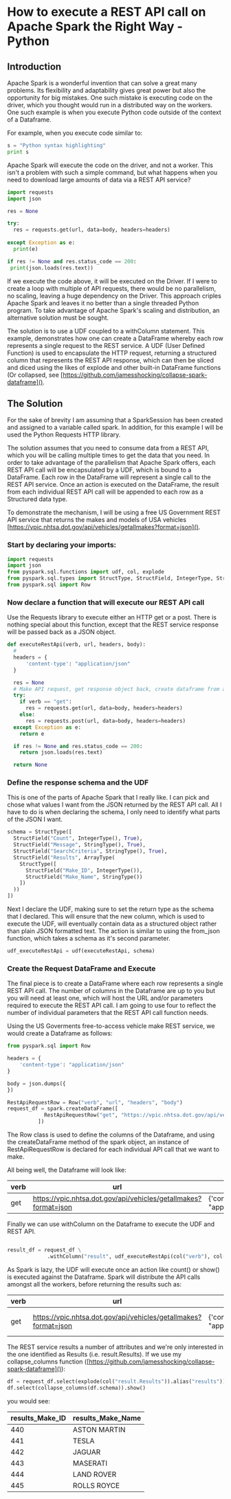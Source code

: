 # How to execute a REST API call on Apache Spark the Right Way - Python

## Introduction

Apache Spark is a wonderful invention that can solve a great many problems.  Its flexibility and adaptability gives great power but also the opportunity for big mistakes.  One such mistake is executing code on the driver, which you thought would run in a distributed way on the workers.  One such example is when you execute Python code outside of the context of a Dataframe.

For example, when you execute code similar to:

```python
s = "Python syntax highlighting"
print s
```

Apache Spark will execute the code on the driver, and not a worker.  This isn't a problem with such a simple command, but what happens when you need to download large amounts of data via a REST API service?

```python
import requests
import json

res = None

try:
  res = requests.get(url, data=body, headers=headers)
    
except Exception as e:
  print(e)

if res != None and res.status_code == 200:
 print(json.loads(res.text))
```

If we execute the code above, it will be executed on the Driver.  If I were to create a loop with multiple of API requests, there would be no parallelism, no scaling, leaving a huge dependency on the Driver.  This approach criples Apache Spark and leaves it no better than a single threaded Python program.  To take advantage of Apache Spark's scaling and distribution, an alternative solution must be sought.

The solution is to use a UDF coupled to a withColumn statement.  This example, demonstrates how one can create a DataFrame whereby each row represents a single request to the REST service.  A UDF (User Defined Function) is used to encapsulate the HTTP request, returning a structured column that represents the REST API response, which can then be sliced and diced using the likes of explode and other built-in DataFrame functions (Or collapsed, see [https://github.com/jamesshocking/collapse-spark-dataframe]().

## The Solution

For the sake of brevity I am assuming that a SparkSession has been created and assigned to a variable called spark.  In addition, for this example I will be used the Python Requests HTTP library.

The solution assumes that you need to consume data from a REST API, which you will be calling multiple times to get the data that you need.  In order to take advantage of the parallelism that Apache Spark offers, each REST API call will be encapsulated by a UDF, which is bound to a DataFrame.  Each row in the DataFrame will represent a single call to the REST API service.  Once an action is executed on the DataFrame, the result from each individual REST API call will be appended to each row as a Structured data type.

To demonstrate the mechanism, I will be using a free US Government REST API service that returns the makes and models of USA vehicles [https://vpic.nhtsa.dot.gov/api/vehicles/getallmakes?format=json]().

### Start by declaring your imports:

```python
import requests
import json
from pyspark.sql.functions import udf, col, explode
from pyspark.sql.types import StructType, StructField, IntegerType, StringType, ArrayType
from pyspark.sql import Row
```

### Now declare a function that will execute our REST API call

Use the Requests library to execute either an HTTP get or a post.  There is nothing special about this function, except that the REST service response will be passed back as a JSON object.

```python
def executeRestApi(verb, url, headers, body):
  #
  headers = {
      'content-type': "application/json"
  }

  res = None
  # Make API request, get response object back, create dataframe from above schema.
  try:
    if verb == "get":
      res = requests.get(url, data=body, headers=headers)
    else:
      res = requests.post(url, data=body, headers=headers)
  except Exception as e:
    return e

  if res != None and res.status_code == 200:
    return json.loads(res.text)

  return None
```

### Define the response schema and the UDF

This is one of the parts of Apache Spark that I really like.  I can pick and chose what values I want from the JSON returned by the REST API call.  All I have to do is when declaring the schema, I only need to identify what parts of the JSON I want.  

```python
schema = StructType([
  StructField("Count", IntegerType(), True),
  StructField("Message", StringType(), True),
  StructField("SearchCriteria", StringType(), True),
  StructField("Results", ArrayType(
    StructType([
      StructField("Make_ID", IntegerType()),
      StructField("Make_Name", StringType())
    ])
  ))
])
```

Next I declare the UDF, making sure to set the return type as the schema that I declared.  This will ensure that the new column, which is used to execute the UDF, will eventually contain data as a structured object rather than plain JSON formatted text.  The action is similar to using the from_json function, which takes a schema as it's second parameter.

```python
udf_executeRestApi = udf(executeRestApi, schema)
```

### Create the Request DataFrame and Execute

The final piece is to create a DataFrame where each row represents a single REST API call.  The number of columns in the Dataframe are up to you but you will need at least one, which will host the URL and/or parameters required to execute the REST API call.  I am going to use four to reflect the number of individual parameters that the REST API call function needs.  

Using the US Goverments free-to-access vehicle make REST service, we would create a Dataframe as follows:

```python
from pyspark.sql import Row

headers = {
    'content-type': "application/json"
}

body = json.dumps({
})

RestApiRequestRow = Row("verb", "url", "headers", "body")
request_df = spark.createDataFrame([
            RestApiRequestRow("get", "https://vpic.nhtsa.dot.gov/api/vehicles/getallmakes?format=json", headers, body)
          ])
```

The Row class is used to define the columns of the Dataframe, and using the createDataFrame method of the spark object, an instance of RestApiRequestRow is declared for each individual API call that we want to make.

All being well, the Dataframe will look like:

| verb        | url           | headers  | body |
| ------------- |-------------| -----|-----|
| get      | https://vpic.nhtsa.dot.gov/api/vehicles/getallmakes?format=json | {'content-type': "application/json"} | {}

Finally we can use withColumn on the Dataframe to execute the UDF and REST API.

```python

result_df = request_df \
             .withColumn("result", udf_executeRestApi(col("verb"), col("url"), col("headers"), col("body"))) 
```

As Spark is lazy, the UDF will execute once an action like count() or show() is executed against the Dataframe.  Spark will distribute the API calls amongst all the workers, before returning the results such as:

| verb        | url           | headers  | body | result |
| ------------- |-------------| -----|-----|-----|
| get      | https://vpic.nhtsa.dot.gov/api/vehicles/getallmakes?format=json | {'content-type': "application/json"} | {} | [9773, Response r...] |

The REST service results a number of attributes and we're only interested in the one identified as Results (i.e. result.Results).  If we use my collapse_columns function ([https://github.com/jamesshocking/collapse-spark-dataframe]()):

```python
df = request_df.select(explode(col("result.Results")).alias("results"))
df.select(collapse_columns(df.schema)).show()
```

you would see:

|results_Make_ID|   results_Make_Name|
|---------------|--------------------|
|            440|        ASTON MARTIN|
|            441|               TESLA|
|            442|              JAGUAR|
|            443|            MASERATI|
|            444|          LAND ROVER|
|            445|         ROLLS ROYCE|
